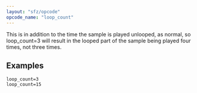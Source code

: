 ```yaml
---
layout: "sfz/opcode"
opcode_name: "loop_count"
---
```

This is in addition to the time the sample is played unlooped, as normal,
so loop_count=3 will result in the looped part of the sample being played
four times, not three times.

## Examples

```
loop_count=3
loop_count=15
```

